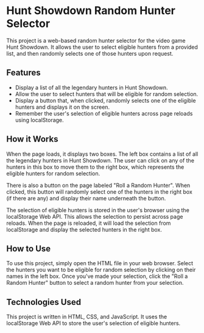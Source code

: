 # Hunt Showdown Random Hunter Selector

This project is a web-based random hunter selector for the video game Hunt Showdown. It allows the user to select eligible hunters from a provided list, and then randomly selects one of those hunters upon request.

## Features

- Display a list of all the legendary hunters in Hunt Showdown.
- Allow the user to select hunters that will be eligible for random selection.
- Display a button that, when clicked, randomly selects one of the eligible hunters and displays it on the screen.
- Remember the user's selection of eligible hunters across page reloads using localStorage.

## How it Works

When the page loads, it displays two boxes. The left box contains a list of all the legendary hunters in Hunt Showdown. The user can click on any of the hunters in this box to move them to the right box, which represents the eligible hunters for random selection.

There is also a button on the page labeled "Roll a Random Hunter". When clicked, this button will randomly select one of the hunters in the right box (if there are any) and display their name underneath the button.

The selection of eligible hunters is stored in the user's browser using the localStorage Web API. This allows the selection to persist across page reloads. When the page is reloaded, it will load the selection from localStorage and display the selected hunters in the right box.

## How to Use

To use this project, simply open the HTML file in your web browser. Select the hunters you want to be eligible for random selection by clicking on their names in the left box. Once you've made your selection, click the "Roll a Random Hunter" button to select a random hunter from your selection.

## Technologies Used

This project is written in HTML, CSS, and JavaScript. It uses the localStorage Web API to store the user's selection of eligible hunters.
